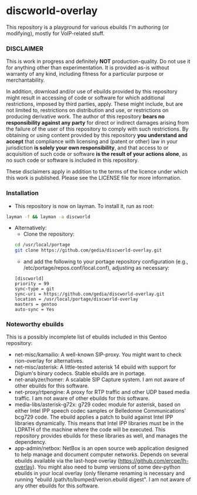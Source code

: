 # discworld-overlay
This repository is a playground for various ebuilds I'm authoring (or modifying), mostly for VoIP-related stuff.

### DISCLAIMER
This is work in progress and definitely **NOT** production-quality. Do not use it for anything other than experimentation.
It is provided as-is without warranty of any kind, including fitness for a particular purpose or merchantability.

In addition, download and/or use of ebuilds provided by this repository might result in accessing of code or software for which additional restrictions, imposed by third parties, apply. These might include, but are not limited to, restrictions on distribution and use, or restrictions on producing derivative work. The author of this repository **bears no responsibility against any party** for direct or indirect damages arising from the failure of the user of this repository to comply with such restrictions. By obtaining or using content provided by this repository **you understand and accept** that compliance with licensing and (patent or other) law in your jurisdiction **is solely your own responsibility**, and that access to or acquisition of such code or software **is the result of your actions alone**, as no such code or software is included in this repository.

These disclaimers apply in addition to the terms of the licence under which this work is published. Please see
the LICENSE file for more information.

### Installation
 - This repository is now on layman. To install it, run as root:
```bash
layman -f && layman -a discworld
```
 - Alternatively:
   - Clone the repository:
   ```bash
   cd /usr/local/portage
   git clone https://github.com/gedia/discworld-overlay.git
   ```
   - and add the following to your portage repository configuration (e.g., /etc/portage/repos.conf/local.conf),
     adjusting as necessary:
   ~~~~
   [discworld]
   priority = 99
   sync-type = git
   sync-uri = https://github.com/gedia/discworld-overlay.git
   location = /usr/local/portage/discworld-overlay
   masters = gentoo
   auto-sync = Yes
   ~~~~

### Noteworthy ebuilds
This is a possibly incomplete list of ebuilds included in this Gentoo repository:
 - net-misc/kamailio: A well-known SIP-proxy. You might want to check rion-overlay for alternatives.
 - net-misc/asterisk: A little-tested asterisk 14 ebuild with support for Digium's binary codecs.
   Stable ebuilds are in portage.
 - net-analyzer/homer: A scalable SIP Capture system. I am not aware of other ebuilds for this software.
 - net-proxy/rtpengine: A proxy for RTP traffic and other UDP based media traffic.
   I am not aware of other ebuilds for this software.
 - media-libs/asterisk-g72x: g729 codec module for asterisk, based on either Intel IPP speech codec samples
   or Belledonne Communications' bcg729 code. The ebuild applies a patch to build against Intel IPP libraries dynamically.
   This means that Intel IPP libraries must be in the LDPATH of the machine where the code will be executed.
   This repository provides ebuilds for these libraries as well, and manages the dependency.
 - app-admin/netbox: NetBox is an open source web application designed to help manage and document computer networks.
   Depends on several ebuilds available via the last-hope overlay (https://github.com/ercpe/lh-overlay). You might also need
   to bump versions of some dev-python ebuilds in your local overlay (only filename renaming is necessary and running
   "ebuild /path/to/bumped/verion.ebuild digest". I am not aware of any other ebuilds for this software.
